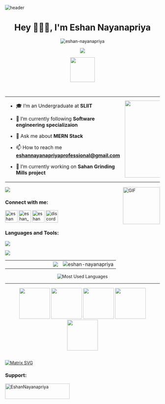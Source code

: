  ![header](https://user-images.githubusercontent.com/59575502/127335491-fdba1874-e943-4d3c-ab8c-678ffe22f8b8.png)

<h1 align="center">Hey 👨🏻‍💻, I'm Eshan Nayanapriya</h1>
<p align="center"> <img src="https://komarev.com/ghpvc/?username=eshan-nayanapriya&label=Profile%20views&color=0e75b6&style=flat" alt="eshan-nayanapriya" /> </p>

<p align="center">
  <a href="https://github.com/fairyland0926"><img src="https://readme-typing-svg.herokuapp.com/?lines=Software%20Engineer;Web%20Developer;Full%20Stack%20Developer;Mobile-App%20Developer&font=Pacifico&center=true&width=400&height=40&color=58a6ff&vCenter=true&size=26%15"></a>
</p>

<p align="center"><picture align="center"><img align="center" src = "https://github.com/7oSkaaa/7oSkaaa/blob/main/Images/about_me.gif?raw=true" width = 80px></picture></p>
</br>
<table align="center">
<tr border="none">
<td width="50%" align="left">

- 🎓 I’m an Undergraduate at **SLIIT**

- 🌱 I’m currently following **Software engineering specializaion**

- 💬 Ask me about **MERN Stack**

- 📫 How to reach me **eshannayanapriyaprofessional@gmail.com**
  
- 🔭 I’m currently working on **Sahan Grinding Mills project**

</td>
<td width="50%" align="center">
   <picture> <img align="center" src="https://github.com/7oSkaaa/7oSkaaa/blob/main/Images/Right_Side.gif?raw=true" width = 250px></picture> 
  </td>
</tr>
</table>

<img src="https://user-images.githubusercontent.com/73097560/115834477-dbab4500-a447-11eb-908a-139a6edaec5c.gif">


<img align="right" height="120px" alt="GIF" src="https://media.giphy.com/media/CVtNe84hhYF9u/giphy.gif" />
<h3 align="left">Connect with me:</h3> 

<p align="left">
<a href="https://fb.com/eshan nayanapriya" target="blank"><img align="center" src="https://raw.githubusercontent.com/rahuldkjain/github-profile-readme-generator/master/src/images/icons/Social/facebook.svg" alt="eshan nayanapriya" height="40" width="40" /></a>
<a href="https://instagram.com/eshan_mr_" target="blank"><img align="center" src="https://raw.githubusercontent.com/rahuldkjain/github-profile-readme-generator/master/src/images/icons/Social/instagram.svg" alt="eshan_mr_" height="40" width="40" /></a>
  <a href="https://linkedin.com/in/eshan nayanapriya" target="blank"><img align="center" src="https://github.com/Scar1109/skill-icons/blob/main/icons/LinkedIn.svg" alt="eshan nayanapriya" height="40" width="40" /></a>
  <a href="https://discordapp.com/users/859742170731118603" target="blank"><img align="center" src="https://user-images.githubusercontent.com/88904952/234982627-019fd336-6248-453c-9b05-97c13fd1d207.png" alt="discord" height="40" width="40" /></a>
</p>






<h3 align="left">Languages and Tools:</h3>

<p align="left">
  <a href="https://skillicons.dev">
    <img src="https://skillicons.dev/icons?i=vscode,git,github,mongodb,express,react,nodejs,html,css,bootstrap,tailwind,mui,php,laravel,js,c,cpp,java,spring,py,django,angular,kotlin,dart,flutter,androidstudio,octave,mysql,linux,anaconda,arduino,illustrator,figma,photoshop,blender&perline=14" />
  </a>
</p>


<img src="https://user-images.githubusercontent.com/73097560/115834477-dbab4500-a447-11eb-908a-139a6edaec5c.gif">

<table align="center">
<tr border="none">
<td width="50%" align="left">
<img align="right" src='https://github-readme-stats.vercel.app/api?username=eshan-nayanapriya&show_icons=true&theme=radical&count_private=true'/>
</td>
 <td width="50%" align="center">
<img  src="https://github-readme-streak-stats.herokuapp.com/?user=eshan-nayanapriya&count_private=true&theme=radical" alt="eshan-nayanapriya" />
  </td>
</tr>
</table>

<div align="center">
  <!-- Most Used Languages -->
  <img align="center" src="https://github-readme-stats.vercel.app/api/top-langs/?username=eshan-nayanapriya&show_icons=true&layout=compact&theme=radical" alt="Most Used Languages">
</div>

---

<p align="center">
  <img src="https://media3.giphy.com/media/ln7z2eWriiQAllfVcn/200w.webp" width="100">
   <img src="https://i.giphy.com/media/LMt9638dO8dftAjtco/200.webp" width="100">
   <img src="https://i.giphy.com/media/eNAsjO55tPbgaor7ma/200w.webp" width="100">
   <img src="https://i.giphy.com/media/KzJkzjggfGN5Py6nkT/200.webp" width="100">
   <img src="https://i.giphy.com/media/IdyAQJVN2kVPNUrojM/200.webp" width="100"><br><br>
</p>

   [![Matrix SVG](https://raw.githubusercontent.com/rodrigograca31/rodrigograca31/master/matrix.svg)](https://www.youtube.com/watch?v=SDkAGkd4NLc) 
   <h3 align="left">Support:</h3>
<p><a href="https://www.buymeacoffee.com/EshanNayanapriya"> <img align="left" src="https://cdn.buymeacoffee.com/buttons/v2/default-yellow.png" height="50" width="210" alt="EshanNayanapriya" /></a></p><br><br>

  <!-- ![snake gif](https://github.com/null3000/null3000/blob/output/github-contribution-grid-snake.svg)
 
 <img align="center" alt="Coding" width="450" src="https://repository-images.githubusercontent.com/588181932/e36ec678-7984-4cdd-8e4c-a3932772ff8e">
 -->


